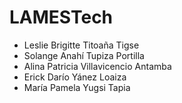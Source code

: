# LAMESTech

- Leslie Brigitte Titoaña Tigse
- Solange Anahí Tupiza Portilla
- Alina Patricia Villavicencio Antamba
- Erick Darío Yánez Loaiza
- María Pamela Yugsi Tapia
